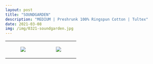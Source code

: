 ```yaml
---
layout: post
title: "SOUNDGARDEN"
description: "MEDIUM | Preshrunk 100% Ringspun Cotton | Tultex"
date: 2021-03-08
img: /img/0321-soundgarden.jpg
---
```




<table style="width:100%;"><tr><td style="vertical-align:top;">
      <figure class="tmblr-full" data-orig-height="2048" data-orig-width="1365" data-orig-src="https://concertshirts.netlify.app/shirts/0321/0321-01.jpg"><img src="https://64.media.tumblr.com/2da04bae1298397b782ecd7fd1219f60/affc46be5f1ef619-c5/s540x810/855bb55b36b7d93df51be73328c7e7acce383484.jpg" data-orig-height="2048" data-orig-width="1365" data-orig-src="https://concertshirts.netlify.app/shirts/0321/0321-01.jpg"/></figure></td>
    <td style="vertical-align:top;">
      <figure class="tmblr-full" data-orig-height="2048" data-orig-width="1365" data-orig-src="https://concertshirts.netlify.app/shirts/0321/0321-02.jpg"><img src="https://64.media.tumblr.com/d5e12829c444259314d4add9e60bf5d1/affc46be5f1ef619-11/s540x810/607f132f6bee2f1dff4ee4be5984a05efc129b29.jpg" data-orig-height="2048" data-orig-width="1365" data-orig-src="https://concertshirts.netlify.app/shirts/0321/0321-02.jpg"/></figure></td>
  </tr></table>
